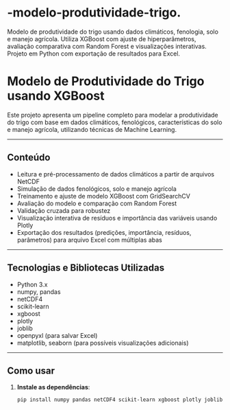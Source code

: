 # -modelo-produtividade-trigo.
Modelo de produtividade do trigo usando dados climáticos, fenologia, solo e manejo agrícola. Utiliza XGBoost com ajuste de hiperparâmetros, avaliação comparativa com Random Forest e visualizações interativas. Projeto em Python com exportação de resultados para Excel.
# Modelo de Produtividade do Trigo usando XGBoost

Este projeto apresenta um pipeline completo para modelar a produtividade do trigo com base em dados climáticos, fenológicos, características do solo e manejo agrícola, utilizando técnicas de Machine Learning.

---

## Conteúdo

- Leitura e pré-processamento de dados climáticos a partir de arquivos NetCDF
- Simulação de dados fenológicos, solo e manejo agrícola
- Treinamento e ajuste de modelo XGBoost com GridSearchCV
- Avaliação do modelo e comparação com Random Forest
- Validação cruzada para robustez
- Visualização interativa de resíduos e importância das variáveis usando Plotly
- Exportação dos resultados (predições, importância, resíduos, parâmetros) para arquivo Excel com múltiplas abas

---

## Tecnologias e Bibliotecas Utilizadas

- Python 3.x
- numpy, pandas
- netCDF4
- scikit-learn
- xgboost
- plotly
- joblib
- openpyxl (para salvar Excel)
- matplotlib, seaborn (para possíveis visualizações adicionais)

---

## Como usar

1. **Instale as dependências**:
   ```bash
   pip install numpy pandas netCDF4 scikit-learn xgboost plotly joblib openpyxl matplotlib seaborn
